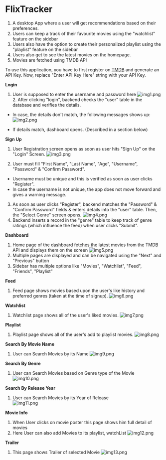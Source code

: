 # FlixTracker

1. A desktop App where a user will get recommendations based on their preferences.
2. Users can keep a track of their favourite movies using the "watchlist" feature on the sidebar
3. Users also have the option to create their personalized playlist using the "playlist" feature on the sidebar
4. Users also get to see the latest movies on the homepage.
5. Movies are fetched using TMDB API

To use this application, you have to first register on [TMDB](https://www.themoviedb.org/) and generate an API Key.
Now, replace "Enter API Key Here" string with your API Key.

**Login**


1. User is supposed to enter the username and password here
   ![img1.png](ReadMeImages/img1.jpg)2. After clicking "login", backend checks the "user" table in the database and verifies the details.

- In case, the details don't match, the following messages shows up:
  ![img2.png](ReadMeImages/img2.jpg)

- If details match, dashboard opens. (Described in a section below)

**Sign Up**
1. User Registration screen opens as soon as user hits "Sign Up" on the "Login" Screen.
   ![img3.png](ReadMeImages/img3.jpg)

2. User must fill "First Name", "Last Name", "Age", "Username", "Password" & "Confirm Password".
- Username must be unique and this is verified as soon as user clicks "Register".
- In case the username is not unique, the app does not move forward and gives a warning message.
3. As soon as user clicks "Register", backend matches the "Password" & "Confirm Password" fields & enters details into the "user" table. Then, the "Select Genre" screen opens.
   ![img4.png](ReadMeImages/img4.jpg)
4. Backend inserts a record in the "genre" table to keep track of genre ratings (which influence the feed) when user clicks "Submit".


**Dashboard**
1. Home page of the dashboard fetches the latest movies from the TMDB API and displays them on the screen
   ![img5.png](ReadMeImages/img5.jpg)
2. Multiple pages are displayed and can be navigated using the "Next" and "Previous" button
3. Sidebar has multiple options like "Movies", "Watchlist", "Feed", "Friends", "Playlist"

**Feed**
1. Feed page shows movies based upon the user's like history and preferred genres (taken at the time of signup).
   ![img6.png](ReadMeImages/img6.jpg)


**Watchlist**
1. Watchlist page shows all of the user's liked movies.
   ![img7.png](ReadMeImages/img7.jpg)


**Playlist**
1. Playlist page shows all of the user's add to playlist movies.
   ![img8.png](ReadMeImages/img8.jpg)


**Search By Movie Name**
1. User can Search Movies by its Name
   ![img9.png](ReadMeImages/img9.jpg)

**Search By Genre**
1. User can Search Movies based on Genre type of the Movie  
   ![img10.png](ReadMeImages/img10.jpg)

**Search By Release Year**
1. User can Search Movies by its Year of Release  
 ![img11.png](ReadMeImages/img11.jpg)


**Movie Info**
1. When User clicks on movie poster this page shows him full detail of movies
2. Here User can also add Movies to its playlist, watchList
   ![img12.png](ReadMeImages/img12.jpg)

**Trailer**
1. This page shows Trailer of selected Movie
   ![img13.png](ReadMeImages/img13.jpg)


